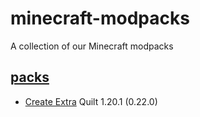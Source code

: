 # minecraft-modpacks
A collection of our Minecraft modpacks

## [packs](/modpacks)


* [Create Extra](/modpacks/create-extra) Quilt 1.20.1 (0.22.0)